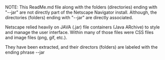 NOTE: This ReadMe.md file along with the folders (directories) ending with "--jar" are not directly part of the Netscape Navigator install. 
Although, the directories (folders) ending with "--jar" are directly associated. 

Netscape relied heavily on JAVA (.jar) file containers (Java ARchive) to style and manage the user interface. 
Within many of those files were CSS files and image files (png, gif, etc.).  

They have been extracted, and their directors (folders) are labeled with the ending phrase --jar
